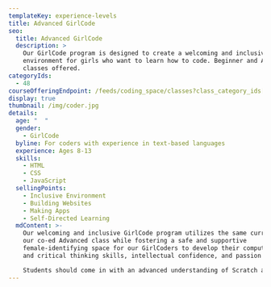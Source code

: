 ```yaml
---
templateKey: experience-levels
title: Advanced GirlCode
seo:
  title: Advanced GirlCode
  description: >
    Our GirlCode program is designed to create a welcoming and inclusive
    environment for girls who want to learn how to code. Beginner and Advanced
    classes offered.
categoryIds:
  - 48
courseOfferingEndpoint: /feeds/coding_space/classes?class_category_ids[]=48
display: true
thumbnail: /img/coder.jpg
details:
  age: "  "
  gender:
    - GirlCode
  byline: For coders with experience in text-based languages
  experience: Ages 8-13
  skills:
    - HTML
    - CSS
    - JavaScript
  sellingPoints:
    - Inclusive Environment
    - Building Websites
    - Making Apps
    - Self-Directed Learning
  mdContent: >-
    Our welcoming and inclusive GirlCode program utilizes the same curriculum as
    our co-ed Advanced class while fostering a safe and supportive
    female-identifying space for our GirlCoders to develop their computational
    and critical thinking skills, intellectual confidence, and passion for STEM.

    Students should come in with an advanced understanding of Scratch and/or experience with JavaScript or other text-based languages. They will be placed in advanced Scratch, WoofJS, or Web depending on the experience they bring in and advance towards building web-based games, animations, and applications. As students grow their skills, they’ll rely less and less on our curricular guide rails and move towards self-directed learning where they’ll work with front-end and back-end technologies, experimenting with new languages and platforms to bring their ideas to fruition.
---
```

